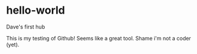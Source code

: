 # hello-world
Dave's first hub

This is my testing of Github!
Seems like a great tool. Shame i'm not a coder (yet).
